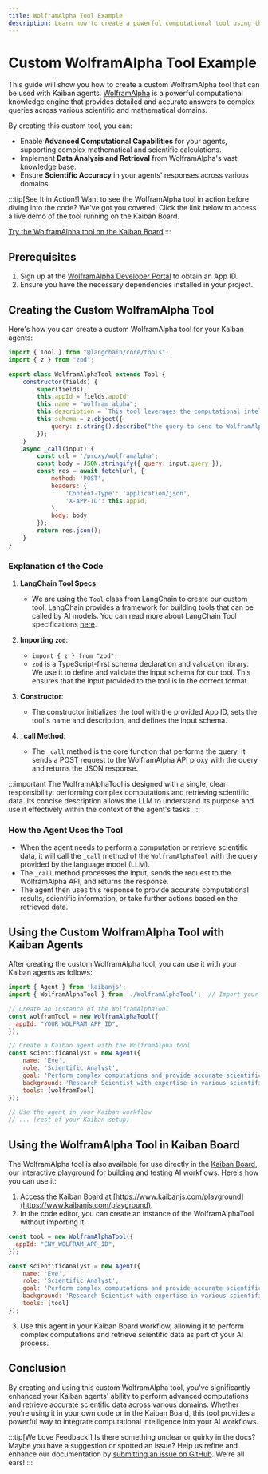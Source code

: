 ```yaml
---
title: WolframAlpha Tool Example
description: Learn how to create a powerful computational tool using the WolframAlpha API that supports complex queries and scientific computations, enhancing your Kaiban agents' capabilities, and how to use it in the Kaiban Board.
---
```


# Custom WolframAlpha Tool Example

This guide will show you how to create a custom WolframAlpha tool that can be used with Kaiban agents. [WolframAlpha](https://www.wolframalpha.com/) is a powerful computational knowledge engine that provides detailed and accurate answers to complex queries across various scientific and mathematical domains.

By creating this custom tool, you can:
- Enable **Advanced Computational Capabilities** for your agents, supporting complex mathematical and scientific calculations.
- Implement **Data Analysis and Retrieval** from WolframAlpha's vast knowledge base.
- Ensure **Scientific Accuracy** in your agents' responses across various domains.

:::tip[See It in Action!]
Want to see the WolframAlpha tool in action before diving into the code? We've got you covered! Click the link below to access a live demo of the tool running on the Kaiban Board.

[Try the WolframAlpha tool on the Kaiban Board](https://www.kaibanjs.com/share/VyfPFnQHiKxtr2BUkY9F)
:::

## Prerequisites

1. Sign up at the [WolframAlpha Developer Portal](https://developer.wolframalpha.com/) to obtain an App ID.
2. Ensure you have the necessary dependencies installed in your project.

## Creating the Custom WolframAlpha Tool

Here's how you can create a custom WolframAlpha tool for your Kaiban agents:

```javascript
import { Tool } from "@langchain/core/tools";
import { z } from "zod";

export class WolframAlphaTool extends Tool {
    constructor(fields) {
        super(fields);
        this.appId = fields.appId;
        this.name = "wolfram_alpha";
        this.description = `This tool leverages the computational intelligence of WolframAlpha to provide robust and detailed answers to complex queries. It allows users to perform advanced computations, data analysis, and retrieve scientifically accurate information across a wide range of domains, including mathematics, physics, engineering, astronomy, and more.`;
        this.schema = z.object({
            query: z.string().describe("the query to send to WolframAlpha"),
        });
    }
    async _call(input) {
        const url = '/proxy/wolframalpha';
        const body = JSON.stringify({ query: input.query });
        const res = await fetch(url, {
            method: 'POST',
            headers: {
                'Content-Type': 'application/json',
                'X-APP-ID': this.appId,
            },
            body: body
        });
        return res.json();
    }
}
```

### Explanation of the Code

1. **LangChain Tool Specs**:
   - We are using the `Tool` class from LangChain to create our custom tool. LangChain provides a framework for building tools that can be called by AI models. You can read more about LangChain Tool specifications [here](https://js.langchain.com/v0.2/docs/how_to/custom_tools/).

2. **Importing `zod`**:
   - `import { z } from "zod";`
   - `zod` is a TypeScript-first schema declaration and validation library. We use it to define and validate the input schema for our tool. This ensures that the input provided to the tool is in the correct format.

3. **Constructor**:
   - The constructor initializes the tool with the provided App ID, sets the tool's name and description, and defines the input schema.

4. **_call Method**:
   - The `_call` method is the core function that performs the query. It sends a POST request to the WolframAlpha API proxy with the query and returns the JSON response.

:::important
The WolframAlphaTool is designed with a single, clear responsibility: performing complex computations and retrieving scientific data. Its concise description allows the LLM to understand its purpose and use it effectively within the context of the agent's tasks.
:::

### How the Agent Uses the Tool

- When the agent needs to perform a computation or retrieve scientific data, it will call the `_call` method of the `WolframAlphaTool` with the query provided by the language model (LLM).
- The `_call` method processes the input, sends the request to the WolframAlpha API, and returns the response.
- The agent then uses this response to provide accurate computational results, scientific information, or take further actions based on the retrieved data.

## Using the Custom WolframAlpha Tool with Kaiban Agents

After creating the custom WolframAlpha tool, you can use it with your Kaiban agents as follows:

```javascript
import { Agent } from 'kaibanjs';
import { WolframAlphaTool } from './WolframAlphaTool';  // Import your custom tool

// Create an instance of the WolframAlphaTool
const wolframTool = new WolframAlphaTool({
  appId: "YOUR_WOLFRAM_APP_ID",
});

// Create a Kaiban agent with the WolframAlpha tool
const scientificAnalyst = new Agent({
    name: 'Eve', 
    role: 'Scientific Analyst', 
    goal: 'Perform complex computations and provide accurate scientific data for research and educational purposes.',
    background: 'Research Scientist with expertise in various scientific domains',
    tools: [wolframTool]
});

// Use the agent in your Kaiban workflow
// ... (rest of your Kaiban setup)
```

## Using the WolframAlpha Tool in Kaiban Board

The WolframAlpha tool is also available for use directly in the [Kaiban Board](https://www.kaibanjs.com/playground), our interactive playground for building and testing AI workflows. Here's how you can use it:

1. Access the Kaiban Board at [https://www.kaibanjs.com/playground](https://www.kaibanjs.com/playground).
2. In the code editor, you can create an instance of the WolframAlphaTool without importing it:

```javascript
const tool = new WolframAlphaTool({
  appId: "ENV_WOLFRAM_APP_ID",
});

const scientificAnalyst = new Agent({
    name: 'Eve', 
    role: 'Scientific Analyst', 
    goal: 'Perform complex computations and provide accurate scientific data for research and educational purposes.',
    background: 'Research Scientist with expertise in various scientific domains',
    tools: [tool]
});
```

3. Use this agent in your Kaiban Board workflow, allowing it to perform complex computations and retrieve scientific data as part of your AI process.

## Conclusion

By creating and using this custom WolframAlpha tool, you've significantly enhanced your Kaiban agents' ability to perform advanced computations and retrieve accurate scientific data across various domains. Whether you're using it in your own code or in the Kaiban Board, this tool provides a powerful way to integrate computational intelligence into your AI workflows.

:::tip[We Love Feedback!]
Is there something unclear or quirky in the docs? Maybe you have a suggestion or spotted an issue? Help us refine and enhance our documentation by [submitting an issue on GitHub](https://github.com/kaiban-ai/KaibanJS/issues). We're all ears!
:::